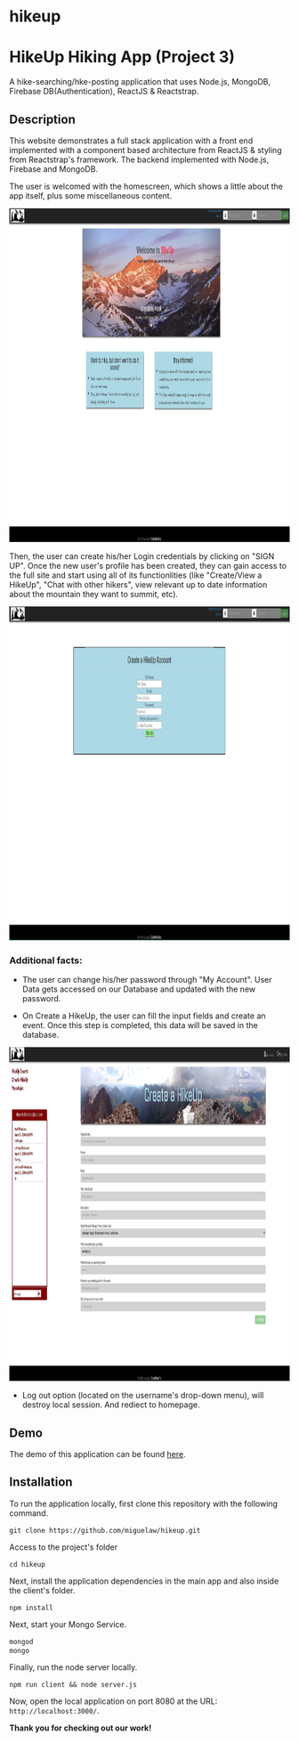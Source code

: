 # hikeup

# HikeUp Hiking App (Project 3)
A hike-searching/hke-posting application that uses Node.js, MongoDB, Firebase DB(Authentication), ReactJS & Reactstrap.

## Description

This website demonstrates a full stack application with a front end implemented with a component based architecture from ReactJS & styling from Reactstrap's framework. The backend implemented with Node.js, Firebase and MongoDB.

The user is welcomed with the homescreen, which shows a little about the app itself, plus some miscellaneous content.

<img src="./images/intro.jpg" alt="Introduction App" height="600">

Then, the user can create his/her Login credentials by clicking on "SIGN UP". Once the new user's profile has been created, they can gain access to the full site and start using all of its functionlities (like "Create/View a HikeUp", "Chat with other hikers", view relevant up to date information about the mountain they want to summit, etc).

<img src="./images/signup.jpg" alt="Functions" height="600">

### Additional facts:

* The user can change his/her password through "My Account". User Data gets accessed on our Database and updated with the new password.

* On Create a HikeUp, the user can fill the input fields and create an event. Once this step is completed, this data will be saved in the database.

<img src="./images/event.jpg" alt="Create Post" height="600">

* Log out option (located on the username's drop-down menu), will destroy local session. And rediect to homepage.  


## Demo

The demo of this application can be found [here]().

## Installation

To run the application locally, first clone this repository with the following command.

	git clone https://github.com/miguelaw/hikeup.git
	
Access to the project's folder

	cd hikeup

Next, install the application dependencies in the main app and also inside the client's folder.

	npm install

Next, start your Mongo Service.

    mongod
    mongo    
	
Finally, run the node server locally.

	npm run client && node server.js

	
Now, open the local application on port 8080 at the URL: `http://localhost:3000/`.

**Thank you for checking out our work!**

